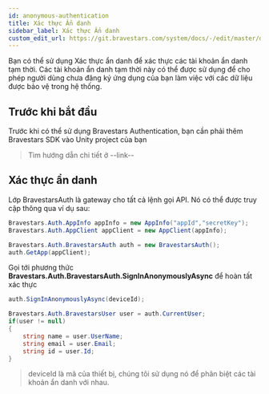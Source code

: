 ```yaml
---
id: anonymous-authentication
title: Xác thực Ẩn danh
sidebar_label: Xác thực Ẩn danh
custom_edit_url: https://git.bravestars.com/system/docs/-/edit/master/docs/sdk/anonymous-authentication.md
---
```

Bạn có thể sử dụng Xác thực ẩn danh để xác thực các tài khoản ẩn danh tạm thời. Các tài khoản ẩn danh
tạm thời này có thể được sử dụng để cho phép người dùng chưa đăng ký ứng dụng của bạn làm việc với các dữ liệu được bảo vệ trong hệ thống.
## Trước khi bắt đầu
Trước khi có thể sử dụng Bravestars Authentication, bạn cần phải thêm Bravestars SDK vào Unity project của bạn
>Tìm hướng dẫn chi tiết ở --link--
## Xác thực ẩn danh
Lớp BravestarsAuth là gateway cho tất cả lệnh gọi API. Nó có thể được truy cập thông qua ví dụ sau:
```csharp
Bravestars.Auth.AppInfo appInfo = new AppInfo("appId","secretKey");
Bravestars.Auth.AppClient appClient = new AppClient(appInfo); 

Bravestars.Auth.BravestarsAuth auth = new BravestarsAuth();
auth.GetApp(appClient);
```
Gọi tới phương thức **Bravestars.Auth.BravestarsAuth.SignInAnonymouslyAsync** để hoàn tất xác thực
```csharp
auth.SignInAnonymouslyAsync(deviceId);

Bravestars.Auth.BravestarsUser user = auth.CurrentUser;
if(user != null)
{
    string name = user.UserName;
    string email = user.Email;
    string id = user.Id;
}
```
>deviceId là mã của thiết bị, chúng tôi sử dụng nó để phân biệt các tài khoản ẩn danh với nhau.